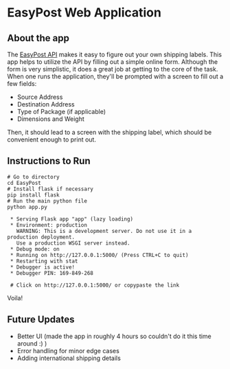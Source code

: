 # EasyPost Web Application 

## About the app

The [EasyPost API](https://www.easypost.com/) makes it easy to figure out your own shipping labels. This app helps to utilize the API by filling out a simple online form. Although the form is very simplistic, it does a great job at getting to the core of the task. When one runs the application, they'll be prompted with a screen to fill out a few fields:

- Source Address
- Destination Address
- Type of Package (if applicable)
- Dimensions and Weight

Then, it should lead to a screen with the shipping label, which should be convenient enough to print out.

## Instructions to Run

```
# Go to directory
cd EasyPost
# Install flask if necessary
pip install flask
# Run the main python file
python app.py

 * Serving Flask app "app" (lazy loading)
 * Environment: production
   WARNING: This is a development server. Do not use it in a production deployment.
   Use a production WSGI server instead.
 * Debug mode: on
 * Running on http://127.0.0.1:5000/ (Press CTRL+C to quit)
 * Restarting with stat
 * Debugger is active!
 * Debugger PIN: 169-849-268

 # Click on http://127.0.0.1:5000/ or copypaste the link

```

Voila! 

## Future Updates

- Better UI (made the app in roughly 4 hours so couldn't do it this time around :) )
- Error handling for minor edge cases
- Adding international shipping details